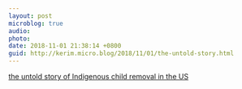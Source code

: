```yaml
---
layout: post
microblog: true
audio: 
photo: 
date: 2018-11-01 21:38:14 +0800
guid: http://kerim.micro.blog/2018/11/01/the-untold-story.html
---
```

[the untold story of Indigenous child removal in the US](http://www.pbs.org/independentlens/films/dawnland/)
